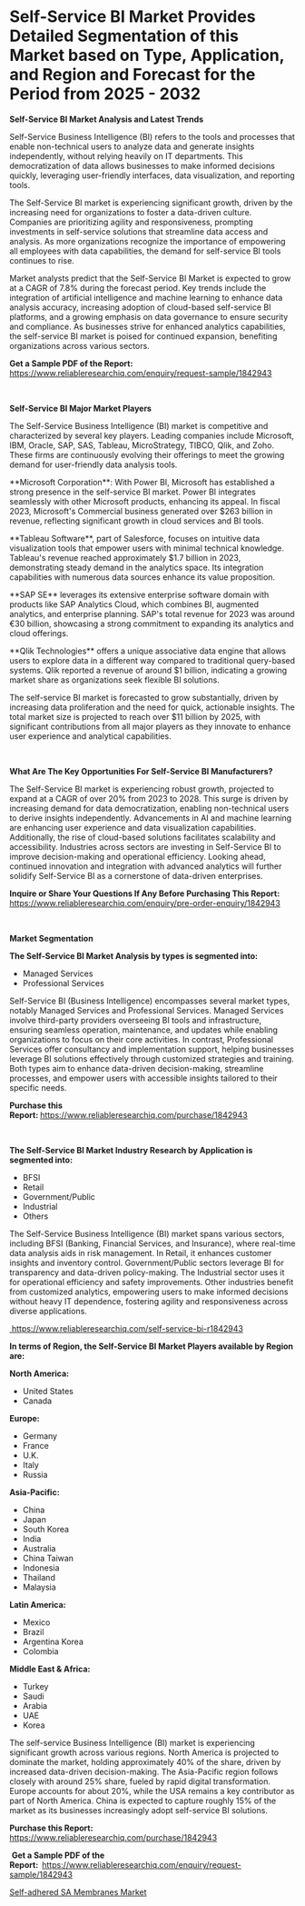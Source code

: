 <p><h1>Self-Service BI Market Provides Detailed Segmentation of this Market based on Type, Application, and Region and Forecast for the Period from 2025 - 2032</h1></p><p><strong>Self-Service BI Market Analysis and Latest Trends</strong></p>
<p><p>Self-Service Business Intelligence (BI) refers to the tools and processes that enable non-technical users to analyze data and generate insights independently, without relying heavily on IT departments. This democratization of data allows businesses to make informed decisions quickly, leveraging user-friendly interfaces, data visualization, and reporting tools. </p><p>The Self-Service BI market is experiencing significant growth, driven by the increasing need for organizations to foster a data-driven culture. Companies are prioritizing agility and responsiveness, prompting investments in self-service solutions that streamline data access and analysis. As more organizations recognize the importance of empowering all employees with data capabilities, the demand for self-service BI tools continues to rise.</p><p>Market analysts predict that the Self-Service BI Market is expected to grow at a CAGR of 7.8% during the forecast period. Key trends include the integration of artificial intelligence and machine learning to enhance data analysis accuracy, increasing adoption of cloud-based self-service BI platforms, and a growing emphasis on data governance to ensure security and compliance. As businesses strive for enhanced analytics capabilities, the self-service BI market is poised for continued expansion, benefiting organizations across various sectors.</p></p>
<p><strong>Get a Sample PDF of the Report:&nbsp;</strong> <a href="https://www.reliableresearchiq.com/enquiry/request-sample/1842943?utm_campaign=2983&utm_medium=2&utm_source=Github&utm_content=ia&utm_term=26032025&utm_id=self-service-bi">https://www.reliableresearchiq.com/enquiry/request-sample/1842943</a></p>
<p>&nbsp;</p>
<p><strong>Self-Service BI Major Market Players</strong></p>
<p><p>The Self-Service Business Intelligence (BI) market is competitive and characterized by several key players. Leading companies include Microsoft, IBM, Oracle, SAP, SAS, Tableau, MicroStrategy, TIBCO, Qlik, and Zoho. These firms are continuously evolving their offerings to meet the growing demand for user-friendly data analysis tools.</p><p>**Microsoft Corporation**: With Power BI, Microsoft has established a strong presence in the self-service BI market. Power BI integrates seamlessly with other Microsoft products, enhancing its appeal. In fiscal 2023, Microsoft's Commercial business generated over $263 billion in revenue, reflecting significant growth in cloud services and BI tools.</p><p>**Tableau Software**, part of Salesforce, focuses on intuitive data visualization tools that empower users with minimal technical knowledge. Tableau's revenue reached approximately $1.7 billion in 2023, demonstrating steady demand in the analytics space. Its integration capabilities with numerous data sources enhance its value proposition.</p><p>**SAP SE** leverages its extensive enterprise software domain with products like SAP Analytics Cloud, which combines BI, augmented analytics, and enterprise planning. SAP's total revenue for 2023 was around €30 billion, showcasing a strong commitment to expanding its analytics and cloud offerings.</p><p>**Qlik Technologies** offers a unique associative data engine that allows users to explore data in a different way compared to traditional query-based systems. Qlik reported a revenue of around $1 billion, indicating a growing market share as organizations seek flexible BI solutions.</p><p>The self-service BI market is forecasted to grow substantially, driven by increasing data proliferation and the need for quick, actionable insights. The total market size is projected to reach over $11 billion by 2025, with significant contributions from all major players as they innovate to enhance user experience and analytical capabilities.</p></p>
<p>&nbsp;</p>
<p><strong>What Are The Key Opportunities For Self-Service BI Manufacturers?</strong></p>
<p><p>The Self-Service BI market is experiencing robust growth, projected to expand at a CAGR of over 20% from 2023 to 2028. This surge is driven by increasing demand for data democratization, enabling non-technical users to derive insights independently. Advancements in AI and machine learning are enhancing user experience and data visualization capabilities. Additionally, the rise of cloud-based solutions facilitates scalability and accessibility. Industries across sectors are investing in Self-Service BI to improve decision-making and operational efficiency. Looking ahead, continued innovation and integration with advanced analytics will further solidify Self-Service BI as a cornerstone of data-driven enterprises.</p></p>
<p><strong>Inquire or Share Your Questions If Any Before Purchasing This Report:</strong> <a href="https://www.reliableresearchiq.com/enquiry/pre-order-enquiry/1842943?utm_campaign=2983&utm_medium=2&utm_source=Github&utm_content=ia&utm_term=26032025&utm_id=self-service-bi">https://www.reliableresearchiq.com/enquiry/pre-order-enquiry/1842943</a></p>
<p>&nbsp;</p>
<p><strong>Market Segmentation</strong></p>
<p><strong>The Self-Service BI Market Analysis by types is segmented into:</strong></p>
<p><ul><li>Managed Services</li><li>Professional Services</li></ul></p>
<p><p>Self-Service BI (Business Intelligence) encompasses several market types, notably Managed Services and Professional Services. Managed Services involve third-party providers overseeing BI tools and infrastructure, ensuring seamless operation, maintenance, and updates while enabling organizations to focus on their core activities. In contrast, Professional Services offer consultancy and implementation support, helping businesses leverage BI solutions effectively through customized strategies and training. Both types aim to enhance data-driven decision-making, streamline processes, and empower users with accessible insights tailored to their specific needs.</p></p>
<p><strong>Purchase this Report:&nbsp;</strong><a href="https://www.reliableresearchiq.com/purchase/1842943?utm_campaign=2983&utm_medium=2&utm_source=Github&utm_content=ia&utm_term=26032025&utm_id=self-service-bi">https://www.reliableresearchiq.com/purchase/1842943</a></p>
<p>&nbsp;</p>
<p><strong>The Self-Service BI Market Industry Research by Application is segmented into:</strong></p>
<p><ul><li>BFSI</li><li>Retail</li><li>Government/Public</li><li>Industrial</li><li>Others</li></ul></p>
<p><p>The Self-Service Business Intelligence (BI) market spans various sectors, including BFSI (Banking, Financial Services, and Insurance), where real-time data analysis aids in risk management. In Retail, it enhances customer insights and inventory control. Government/Public sectors leverage BI for transparency and data-driven policy-making. The Industrial sector uses it for operational efficiency and safety improvements. Other industries benefit from customized analytics, empowering users to make informed decisions without heavy IT dependence, fostering agility and responsiveness across diverse applications.</p></p>
<p><a href="https://www.reliableresearchiq.com/self-service-bi-r1842943?utm_campaign=2983&utm_medium=2&utm_source=Github&utm_content=ia&utm_term=26032025&utm_id=self-service-bi">&nbsp;https://www.reliableresearchiq.com/self-service-bi-r1842943</a></p>
<p><strong>In terms of Region, the Self-Service BI Market Players available by Region are:</strong></p>
<p>
    <p> <strong> North America: </strong>
        <ul>
            <li>United States</li>
            <li>Canada</li>
        </ul>
        </p> 
    <p> <strong> Europe: </strong>
        <ul>
            <li>Germany</li>
            <li>France</li>
            <li>U.K.</li>
            <li>Italy</li>
            <li>Russia</li>
        </ul>
        </p> 
    <p> <strong> Asia-Pacific: </strong>
        <ul>
            <li>China</li>
            <li>Japan</li>
            <li>South Korea</li>
            <li>India</li>
            <li>Australia</li>
            <li>China Taiwan</li>
            <li>Indonesia</li>
            <li>Thailand</li>
            <li>Malaysia</li>
        </ul>
        </p> 
    <p> <strong> Latin America: </strong>
        <ul>
            <li>Mexico</li>
            <li>Brazil</li>
            <li>Argentina Korea</li>
            <li>Colombia</li>
        </ul>
        </p> 
    <p> <strong> Middle East & Africa: </strong>
        <ul>
            <li>Turkey</li>
            <li>Saudi</li>
            <li>Arabia</li>
            <li>UAE</li>
            <li>Korea</li>
        </ul>
    </p>
    </p>
<p><p>The self-service Business Intelligence (BI) market is experiencing significant growth across various regions. North America is projected to dominate the market, holding approximately 40% of the share, driven by increased data-driven decision-making. The Asia-Pacific region follows closely with around 25% share, fueled by rapid digital transformation. Europe accounts for about 20%, while the USA remains a key contributor as part of North America. China is expected to capture roughly 15% of the market as its businesses increasingly adopt self-service BI solutions.</p></p>
<p><strong>Purchase this Report: </strong><a href="https://www.reliableresearchiq.com/purchase/1842943?utm_campaign=2983&utm_medium=2&utm_source=Github&utm_content=ia&utm_term=26032025&utm_id=self-service-bi">https://www.reliableresearchiq.com/purchase/1842943</a></p>
<p>&nbsp;<strong>Get a Sample PDF of the Report:&nbsp;&nbsp;</strong><a href="https://www.reliableresearchiq.com/enquiry/request-sample/1842943?utm_campaign=2983&utm_medium=2&utm_source=Github&utm_content=ia&utm_term=26032025&utm_id=self-service-bi">https://www.reliableresearchiq.com/enquiry/request-sample/1842943</a></p>
<p><strong></strong></p>
<p><p><a href="https://github.com/mriwacraane/Market-Research-Report-List-1/blob/main/self-adhered-sa-membranes-market.md?utm_campaign=2983&utm_medium=2&utm_source=Github&utm_content=ia&utm_term=26032025&utm_id=self-service-bi">Self-adhered SA Membranes Market</a></p></p>